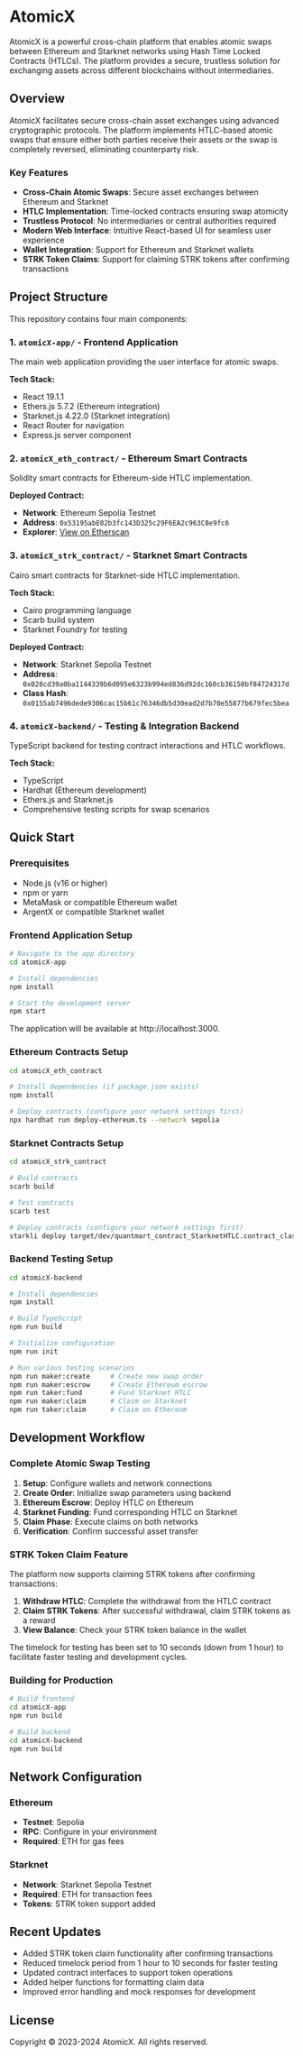 # AtomicX

AtomicX is a powerful cross-chain platform that enables atomic swaps between Ethereum and Starknet networks using Hash Time Locked Contracts (HTLCs). The platform provides a secure, trustless solution for exchanging assets across different blockchains without intermediaries.

## Overview

AtomicX facilitates secure cross-chain asset exchanges using advanced cryptographic protocols. The platform implements HTLC-based atomic swaps that ensure either both parties receive their assets or the swap is completely reversed, eliminating counterparty risk.

### Key Features

- **Cross-Chain Atomic Swaps**: Secure asset exchanges between Ethereum and Starknet
- **HTLC Implementation**: Time-locked contracts ensuring swap atomicity
- **Trustless Protocol**: No intermediaries or central authorities required
- **Modern Web Interface**: Intuitive React-based UI for seamless user experience
- **Wallet Integration**: Support for Ethereum and Starknet wallets
- **STRK Token Claims**: Support for claiming STRK tokens after confirming transactions

## Project Structure

This repository contains four main components:

### 1. `atomicX-app/` - Frontend Application
The main web application providing the user interface for atomic swaps.

**Tech Stack:**
- React 19.1.1
- Ethers.js 5.7.2 (Ethereum integration)
- Starknet.js 4.22.0 (Starknet integration)
- React Router for navigation
- Express.js server component

### 2. `atomicX_eth_contract/` - Ethereum Smart Contracts
Solidity smart contracts for Ethereum-side HTLC implementation.

**Deployed Contract:**
- **Network**: Ethereum Sepolia Testnet
- **Address**: `0x53195abE02b3fc143D325c29F6EA2c963C8e9fc6`
- **Explorer**: [View on Etherscan](https://sepolia.etherscan.io/address/0x53195abe02b3fc143d325c29f6ea2c963c8e9fc6)

### 3. `atomicX_strk_contract/` - Starknet Smart Contracts
Cairo smart contracts for Starknet-side HTLC implementation.

**Tech Stack:**
- Cairo programming language
- Scarb build system
- Starknet Foundry for testing

**Deployed Contract:**
- **Network**: Starknet Sepolia Testnet
- **Address**: `0x028cd39a0ba1144339b6d095e6323b994ed836d92dc160cb36150bf84724317d`
- **Class Hash**: `0x0155ab7496dede9306cac15b61c76346db5d30ead2d7b70e55877b679fec5bea`

### 4. `atomicX-backend/` - Testing & Integration Backend
TypeScript backend for testing contract interactions and HTLC workflows.

**Tech Stack:**
- TypeScript
- Hardhat (Ethereum development)
- Ethers.js and Starknet.js
- Comprehensive testing scripts for swap scenarios

## Quick Start

### Prerequisites
- Node.js (v16 or higher)
- npm or yarn
- MetaMask or compatible Ethereum wallet
- ArgentX or compatible Starknet wallet

### Frontend Application Setup

```bash
# Navigate to the app directory
cd atomicX-app

# Install dependencies
npm install

# Start the development server
npm start
```

The application will be available at http://localhost:3000.

### Ethereum Contracts Setup

```bash
cd atomicX_eth_contract

# Install dependencies (if package.json exists)
npm install

# Deploy contracts (configure your network settings first)
npx hardhat run deploy-ethereum.ts --network sepolia
```

### Starknet Contracts Setup

```bash
cd atomicX_strk_contract

# Build contracts
scarb build

# Test contracts
scarb test

# Deploy contracts (configure your network settings first)
starkli deploy target/dev/quantmart_contract_StarknetHTLC.contract_class.json
```

### Backend Testing Setup

```bash
cd atomicX-backend

# Install dependencies
npm install

# Build TypeScript
npm run build

# Initialize configuration
npm run init

# Run various testing scenarios
npm run maker:create     # Create new swap order
npm run maker:escrow     # Create Ethereum escrow
npm run taker:fund       # Fund Starknet HTLC
npm run maker:claim      # Claim on Starknet
npm run taker:claim      # Claim on Ethereum
```

## Development Workflow

### Complete Atomic Swap Testing

1. **Setup**: Configure wallets and network connections
2. **Create Order**: Initialize swap parameters using backend
3. **Ethereum Escrow**: Deploy HTLC on Ethereum
4. **Starknet Funding**: Fund corresponding HTLC on Starknet
5. **Claim Phase**: Execute claims on both networks
6. **Verification**: Confirm successful asset transfer

### STRK Token Claim Feature

The platform now supports claiming STRK tokens after confirming transactions:

1. **Withdraw HTLC**: Complete the withdrawal from the HTLC contract
2. **Claim STRK Tokens**: After successful withdrawal, claim STRK tokens as a reward
3. **View Balance**: Check your STRK token balance in the wallet

The timelock for testing has been set to 10 seconds (down from 1 hour) to facilitate faster testing and development cycles.

### Building for Production

```bash
# Build frontend
cd atomicX-app
npm run build

# Build backend
cd atomicX-backend
npm run build
```

## Network Configuration

### Ethereum
- **Testnet**: Sepolia
- **RPC**: Configure in your environment
- **Required**: ETH for gas fees

### Starknet
- **Network**: Starknet Sepolia Testnet
- **Required**: ETH for transaction fees
- **Tokens**: STRK token support added

## Recent Updates

- Added STRK token claim functionality after confirming transactions
- Reduced timelock period from 1 hour to 10 seconds for faster testing
- Updated contract interfaces to support token operations
- Added helper functions for formatting claim data
- Improved error handling and mock responses for development

## License

Copyright © 2023-2024 AtomicX. All rights reserved.